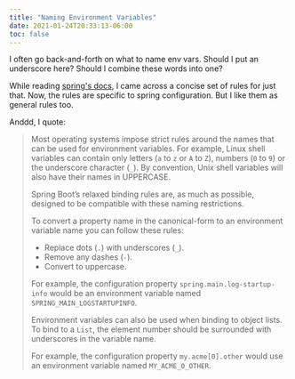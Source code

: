 ```yaml
---
title: "Naming Environment Variables"
date: 2021-01-24T20:33:13-06:00
toc: false
---
```


I often go back-and-forth on what to name env vars. Should I put an underscore here? Should I combine these words into one?

<!--more-->

While reading [spring's docs](https://docs.spring.io/spring-boot/docs/current/reference/htmlsingle/#boot-features-external-config-relaxed-binding-from-environment-variables), I came across a concise set of rules for just that. Now, the rules are specific to spring configuration. But I like them as general rules too. 

Anddd, I quote:

> Most operating systems impose strict rules around the names that can be used for environment variables. For example, Linux shell variables can contain only letters (`a` to `z` or `A` to `Z`), numbers (`0` to `9`) or the underscore character (`_`). By convention, Unix shell variables will also have their names in UPPERCASE.
>
> Spring Boot’s relaxed binding rules are, as much as possible, designed to be compatible with these naming restrictions.
>
> To convert a property name in the canonical-form to an environment variable name you can follow these rules:
> - Replace dots (`.`) with underscores (`_`).
> - Remove any dashes (`-`).
> - Convert to uppercase.
>
> For example, the configuration property `spring.main.log-startup-info` would be an environment variable named `SPRING_MAIN_LOGSTARTUPINFO`.
>
> Environment variables can also be used when binding to object lists. To bind to a `List`, the element number should be surrounded with underscores in the variable name.
>
> For example, the configuration property `my.acme[0].other` would use an environment variable named `MY_ACME_0_OTHER`.
